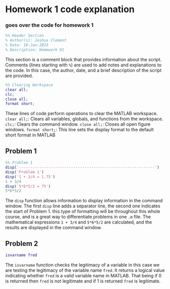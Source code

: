 # Homework 1 code explanation
### goes over the code for homework 1
```m
%% Header Section
% Author(s): Joshua Clement
% Date: 18-Jan-2023
% Description: Homework 01
```
This section is a comment block that provides information about the script. Comments (lines starting with ```%```) are used to add notes and explanations to the code. In this case, the author, date, and a brief description of the script are provided.
```m
%% Clearing Workspace
clear all;   
clc;         
close all; 
format short;  
```
These lines of code perform operations to clear the MATLAB workspace.
```clear all;```: Clears all variables, globals, and functions from the workspace.
```clc;```: Clears the command window.
```close all;```: Closes all open figure windows.
```format short;```: This line sets the display format to the default short format in MATLAB
## Problem 1
```m
%% Problem 1
disp('------------------------------------------------------------')
disp('Problem 1')
disp('1 + 3/4 = 1.75')
1 + 3/4
disp('5*6*5/2 = 75')
5*6*5/2
```
The ```disp``` function allows information to display information in the command window.
The first ```disp``` line adds a separator line, the second one indicates the start of Problem 1. this type of 
formatting will be throughout this whole course, and is a great way to differentiate problems in one ```.m``` file.
The mathematical expressions ```1 + 3/4``` and ```5*6*5/2``` are calculated, and the results are displayed in the command window.
## Problem 2
```m
isvarname fred

```
The ```isvarname``` function checks the legitimacy of a variable in this case we are testing the legitimacy of the variable name ```fred```. It returns a logical value indicating whether ```fred``` is a valid variable name in MATLAB. That being if 0 is returned then ```fred``` is not legitimate and if 1 is returned ```fred``` is legitimate.